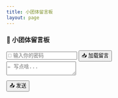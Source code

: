 ```yaml
---
title: 小团体留言板
layout: page
---
```


<div id="chatBox">
  <h3>🍃 小团体留言板</h3>
  <input type="password" id="pwdInput" placeholder="🔑 输入你的密码" />
  <button id="loadBtn" type="button" onclick="loadMessages()">📥 加载留言</button>

  <div id="messages"></div>

  <textarea id="msgInput" placeholder="✏️ 写点啥..."></textarea>
  <button id="sendBtn" type="button" onclick="sendMessage()">📤 发送</button>
</div>

<link rel="stylesheet" href="/assets/styles/pm.css">
<script src="/assets/scripts/pm.js"></script>

